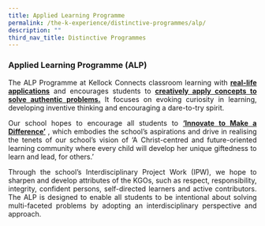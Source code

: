 ```yaml
---
title: Applied Learning Programme
permalink: /the-k-experience/distinctive-programmes/alp/
description: ""
third_nav_title: Distinctive Programmes
---
```

<h3>Applied Learning Programme (ALP)</h3>
<p align="justify">The ALP Programme at Kellock Connects classroom learning with <strong><u>real-life applications</u></strong> and encourages students to <strong><u>creatively apply concepts to solve authentic problems.</u></strong> It focuses on evoking curiosity in learning, developing inventive thinking and encouraging a dare-to-try spirit.</p>

<p align="justify">Our school hopes to encourage all students to <strong><u>‘Innovate to Make a Difference’</u></strong> , which embodies the school’s aspirations and drive in realising the tenets of our school’s vision of  ‘A Christ-centred and future-oriented learning community where every child will develop her unique giftedness to learn and lead, for others.’</p>

<p align="justify">Through the school’s Interdisciplinary Project Work (IPW), we hope to sharpen and develop attributes of the KGOs, such as respect, responsibility, integrity, confident persons, self-directed learners and active contributors.  The ALP is designed to enable all students to be intentional about solving multi-faceted problems by adopting an interdisciplinary perspective and approach.</p>

